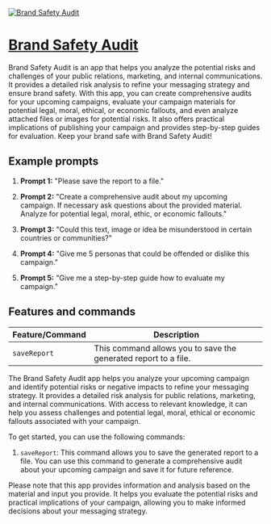 [![Brand Safety Audit](https://files.oaiusercontent.com/file-rbR4eCSJtk0oUj8ew4HR6Pay?se=2123-10-16T16%3A28%3A58Z&sp=r&sv=2021-08-06&sr=b&rscc=max-age%3D31536000%2C%20immutable&rscd=attachment%3B%20filename%3D368ccc5a-4042-40d1-ba1e-d1f6b7db909a.webp&sig=xWHWpUuG889mx4Pqoyqd5L1oxja8pBFYAOCJ5F7/4BM%3D)](https://chat.openai.com/g/g-sgNeJ20SL-brand-safety-audit)

# [Brand Safety Audit](https://chat.openai.com/g/g-sgNeJ20SL-brand-safety-audit)

Brand Safety Audit is an app that helps you analyze the potential risks and challenges of your public relations, marketing, and internal communications. It provides a detailed risk analysis to refine your messaging strategy and ensure brand safety. With this app, you can create comprehensive audits for your upcoming campaigns, evaluate your campaign materials for potential legal, moral, ethical, or economic fallouts, and even analyze attached files or images for potential risks. It also offers practical implications of publishing your campaign and provides step-by-step guides for evaluation. Keep your brand safe with Brand Safety Audit!

## Example prompts

1. **Prompt 1:** "Please save the report to a file."

2. **Prompt 2:** "Create a comprehensive audit about my upcoming campaign. If necessary ask questions about the provided material. Analyze for potential legal, moral, ethic, or economic fallouts."

3. **Prompt 3:** "Could this text, image or idea be misunderstood in certain countries or communities?"

4. **Prompt 4:** "Give me 5 personas that could be offended or dislike this campaign."

5. **Prompt 5:** "Give me a step-by-step guide how to evaluate my campaign."


## Features and commands

| Feature/Command | Description |
| --- | --- |
| `saveReport` | This command allows you to save the generated report to a file. |

The Brand Safety Audit app helps you analyze your upcoming campaign and identify potential risks or negative impacts to refine your messaging strategy. It provides a detailed risk analysis for public relations, marketing, and internal communications. With access to relevant knowledge, it can help you assess challenges and potential legal, moral, ethical or economic fallouts associated with your campaign.

To get started, you can use the following commands:

1. `saveReport`: This command allows you to save the generated report to a file. You can use this command to generate a comprehensive audit about your upcoming campaign and save it for future reference.

Please note that this app provides information and analysis based on the material and input you provide. It helps you evaluate the potential risks and practical implications of your campaign, allowing you to make informed decisions about your messaging strategy.